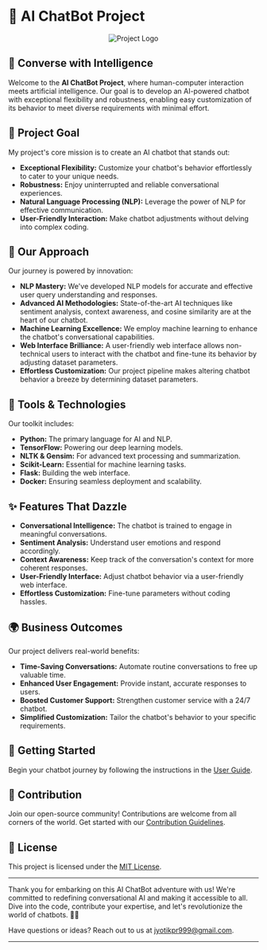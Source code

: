 # 🤖 **AI ChatBot Project**

<p align="center">
  <img src="https://your-image-url.com" alt="Project Logo">
</p>

## 🚀 **Converse with Intelligence**

Welcome to the **AI ChatBot Project**, where human-computer interaction meets artificial intelligence. Our goal is to develop an AI-powered chatbot with exceptional flexibility and robustness, enabling easy customization of its behavior to meet diverse requirements with minimal effort.

## 🎯 **Project Goal**

My project's core mission is to create an AI chatbot that stands out:

- **Exceptional Flexibility:** Customize your chatbot's behavior effortlessly to cater to your unique needs.
- **Robustness:** Enjoy uninterrupted and reliable conversational experiences.
- **Natural Language Processing (NLP):** Leverage the power of NLP for effective communication.
- **User-Friendly Interaction:** Make chatbot adjustments without delving into complex coding.

## 🌟 **Our Approach**

Our journey is powered by innovation:

- **NLP Mastery:** We've developed NLP models for accurate and effective user query understanding and responses.
- **Advanced AI Methodologies:** State-of-the-art AI techniques like sentiment analysis, context awareness, and cosine similarity are at the heart of our chatbot.
- **Machine Learning Excellence:** We employ machine learning to enhance the chatbot's conversational capabilities.
- **Web Interface Brilliance:** A user-friendly web interface allows non-technical users to interact with the chatbot and fine-tune its behavior by adjusting dataset parameters.
- **Effortless Customization:** Our project pipeline makes altering chatbot behavior a breeze by determining dataset parameters.

## 🔧 **Tools & Technologies**

Our toolkit includes:

- **Python:** The primary language for AI and NLP.
- **TensorFlow:** Powering our deep learning models.
- **NLTK & Gensim:** For advanced text processing and summarization.
- **Scikit-Learn:** Essential for machine learning tasks.
- **Flask:** Building the web interface.
- **Docker:** Ensuring seamless deployment and scalability.

## ✨ **Features That Dazzle**

- **Conversational Intelligence:** The chatbot is trained to engage in meaningful conversations.
- **Sentiment Analysis:** Understand user emotions and respond accordingly.
- **Context Awareness:** Keep track of the conversation's context for more coherent responses.
- **User-Friendly Interface:** Adjust chatbot behavior via a user-friendly web interface.
- **Effortless Customization:** Fine-tune parameters without coding hassles.

## 🌍 **Business Outcomes**

Our project delivers real-world benefits:

- **Time-Saving Conversations:** Automate routine conversations to free up valuable time.
- **Enhanced User Engagement:** Provide instant, accurate responses to users.
- **Boosted Customer Support:** Strengthen customer service with a 24/7 chatbot.
- **Simplified Customization:** Tailor the chatbot's behavior to your specific requirements.

## 🚀 **Getting Started**

Begin your chatbot journey by following the instructions in the [User Guide](user-guide.md).

## 🤝 **Contribution**

Join our open-source community! Contributions are welcome from all corners of the world. Get started with our [Contribution Guidelines](CONTRIBUTING.md).

## 📝 **License**

This project is licensed under the [MIT License](LICENSE).

---

Thank you for embarking on this AI ChatBot adventure with us! We're committed to redefining conversational AI and making it accessible to all. Dive into the code, contribute your expertise, and let's revolutionize the world of chatbots. 🤖✨

Have questions or ideas? Reach out to us at [jyotikpr999@gmail.com](mailto:your-email@example.com).

---

